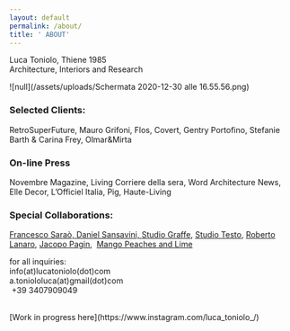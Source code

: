 ```yaml
---
layout: default
permalink: /about/
title: ' ABOUT'
---
```

Luca Toniolo, Thiene 1985 <br>
Architecture, Interiors and Research

![null](/assets/uploads/Schermata 2020-12-30 alle 16.55.56.png)

### Selected Clients:

RetroSuperFuture, Mauro Grifoni, Flos, Covert, Gentry Portofino, Stefanie Barth & Carina Frey, Olmar&Mirta

### On-line Press

Novembre Magazine, Living Corriere della sera, Word Architecture News, Elle Decor, L’Officiel Italia, Pig, Haute-Living

### Special Collaborations:

[Francesco Saraò, ](http://referentz.tumblr.com)[Daniel Sansavini, ](http://www.danielsansavini.com)[Studio Graffe](http://studiograffe.com), [Studio Testo](http://www.studiotesto.com), [Roberto Lanaro](http://www.robertolanaro.it/casa-del-medico/), [Jacopo Pagin](http://www.jacopopagin.com),  [Mango Peaches and Lime](https://www.mangopeachesandlime.com)

for all inquiries: <br> info(at)lucatoniolo(dot)com <br> a.toniololuca(at)gmail(dot)com <br> \+39 3407909049

<br>
[Work in progress here](https://www.instagram.com/luca_toniolo_/)
